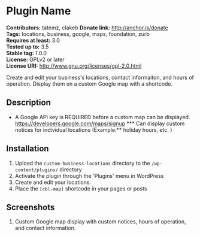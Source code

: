 # Plugin Name #
**Contributors:** tatemz, clakeb 
**Donate link:** http://anchor.is/donate  
**Tags:** locations, business, google, maps, foundation, zurb  
**Requires at least:** 3.0  
**Tested up to:** 3.5  
**Stable tag:** 1.0.0  
**License:** GPLv2 or later  
**License URI:** http://www.gnu.org/licenses/gpl-2.0.html  

Create and edit your business's locations, contact informaiton, and hours of operation. Display them on a custom Google map with a shortcode.

## Description ##
* A Google API key is REQUIRED before a custom map can be displayed. https://developers.google.com/maps/signup
*** Can display custom notices for individual locations (Example:** holiday hours, etc. )  

## Installation ##

1. Upload the `custom-business-locations` directory to the `/wp-content/plugins/` directory
1. Activate the plugin through the 'Plugins' menu in WordPress
1. Create and edit your locations.
1. Place the `[cbl-map]` shortcode in your pages or posts

## Screenshots ##

1. Custom Google map display with custom notices, hours of operation, and contact information.

